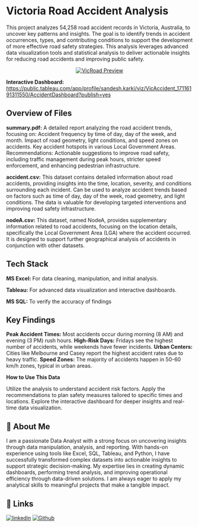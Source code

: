 
#  Victoria Road Accident Analysis

This project analyzes 54,258 road accident records in Victoria, Australia, to uncover key patterns and insights. The goal is to identify trends in accident occurrences, types, and contributing conditions to support the development of more effective road safety strategies. This analysis leverages advanced data visualization tools and statistical analysis to deliver actionable insights for reducing road accidents and improving public safety.

<div align="center">
  <a href="https://public.tableau.com/app/profile/sandesh.karki/viz/VicAccident_17116191311550/AccidentDashboard?publish=yes">
    <img src="https://i.giphy.com/media/v1.Y2lkPTc5MGI3NjExbDNsdXhkNGdyaGY1a3lqNjVhNTVydTc5eDZ5NnF1Z2NmYjc1Y2xmayZlcD12MV9pbnRlcm5hbF9naWZfYnlfaWQmY3Q9Zw/qMYlSqTmiTdD0sVCbx/giphy.gif" alt="VicRoad Preview"/>
  </a>
</div>

**Interactive Dashboard:** <br />
https://public.tableau.com/app/profile/sandesh.karki/viz/VicAccident_17116191311550/AccidentDashboard?publish=yes

## Overview of Files
**summary.pdf:** A detailed report analyzing the road accident trends, focusing on:
Accident frequency by time of day, day of the week, and month.
Impact of road geometry, light conditions, and speed zones on accidents.
Key accident hotspots in various Local Government Areas.
Recommendations: Actionable suggestions to improve road safety, including traffic management during peak hours, stricter speed enforcement, and enhancing pedestrian infrastructure.

**accident.csv:** This dataset contains detailed information about road accidents, providing insights into the time, location, severity, and conditions surrounding each incident. Can be used to analyze accident trends based on factors such as time of day, day of the week, road geometry, and light conditions. The data is valuable for developing targeted interventions and improving road safety infrastructure.

**nodeA.csv:** This dataset, named NodeA, provides supplementary information related to road accidents, focusing on the location details, specifically the Local Government Area (LGA) where the accident occurred. It is designed to support further geographical analysis of accidents in conjunction with other datasets.

## Tech Stack

**MS Excel:** For data cleaning, manipulation, and initial analysis.

**Tableau:** For advanced data visualization and interactive dashboards.

**MS SQL:** To verify the accuracy of findings




## Key Findings
**Peak Accident Times:** Most accidents occur during morning (8 AM) and evening (3 PM) rush hours.
**High-Risk Days:** Fridays see the highest number of accidents, while weekends have fewer incidents.
**Urban Centers:** Cities like Melbourne and Casey report the highest accident rates due to heavy traffic.
**Speed Zones:** The majority of accidents happen in 50-60 km/h zones, typical in urban areas.

**How to Use This Data**

Utilize the analysis to understand accident risk factors.
Apply the recommendations to plan safety measures tailored to specific times and locations.
Explore the interactive dashboard for deeper insights and real-time data visualization.


## 🚀 About Me
I am a passionate Data Analyst with a strong focus on uncovering insights through data manipulation, analysis, and reporting. With hands-on experience using tools like Excel, SQL, Tableau, and Python, I have successfully transformed complex datasets into actionable insights to support strategic decision-making. My expertise lies in creating dynamic dashboards, performing trend analysis, and improving operational efficiency through data-driven solutions. I am always eager to apply my analytical skills to meaningful projects that make a tangible impact.

## 🔗 Links
[![linkedin](https://img.shields.io/badge/linkedin-0A66C2?style=for-the-badge&logo=linkedin&logoColor=white)](https://linkedin.com/in/sandeshkrk)
[![Github](https://img.shields.io/badge/my_portfolio-000?style=for-the-badge&logo=ko-fi&logoColor=white)](https://github.com/deesk)
